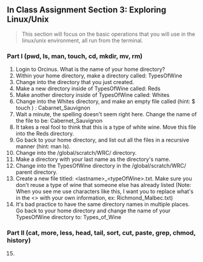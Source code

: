 ## In Class Assignment Section 3: Exploring Linux/Unix

>This section will focus on the basic operations that you will use in the linux/unix environment, all run from the terminal.

### Part I (pwd, ls, man, touch, cd, mkdir, mv, rm)

1. Login to Orcinus.   What is the name of your home directory?
2. Within your home directory, make a directory called: TypesOfWine
3. Change into the directory that you just created.
4. Make a new directory inside of TypesOfWine called: Reds
5. Make another directory inside of TypesOfWine called: Whites
6. Change into the Whites directory, and make an empty file called (hint: $ touch <filename>) : Cabarnet_Sauvignon
7. Wait a minute, the spelling doesn't seem right here.  Change the name of the file to be: Cabernet_Sauvignon
8. It takes a real fool to think that this is a type of white wine.  Move this file into the Reds directory.
9. Go back to your home directory, and list out all the files in a recursive manner (hint: man ls).
10. Change into the /global/scratch/WRC/ directory.
11. Make a directory with your last name as the directory's name.
12. Change into the TypesOfWine directory in the /global/scratch/WRC/ parent directory. 
13. Create a new file titled: \<lastname\>_\<typeOfWine\>.txt.  Make sure you don't reuse a type of wine that someone else has already listed  (Note: When you see me use characters like this, I want you to replace what's in the <> with your own information, ex: Richmond_Malbec.txt)
14. It's bad practice to have the same directory names in multiple places.  Go back to your home directory and change the name of your TypesOfWine directory to: Types_of_Wine

### Part II (cat, more, less, head, tail, sort, cut, paste, grep, chmod, history)
15. 


